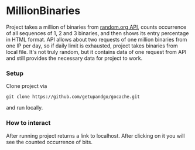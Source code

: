 # MillionBinaries

Project takes a million of binaries from [random.org API](https://www.random.org), counts occurrence of all sequences of 1, 2 and 3 binaries, and then shows its entry percentage in HTML format.
API allows about two requests of one million binaries from one IP per day, so if daily limit is exhausted, project takes binaries from local file. It's not truly random, but it contains data of one request from API and still provides the necessary data for project to work. 

### Setup

Clone project via

`git clone https://github.com/getupandgo/gocache.git`

and run locally.

### How to interact

After running project returns a link to localhost. After clicking on it you will see the counted occurrence of bits.
